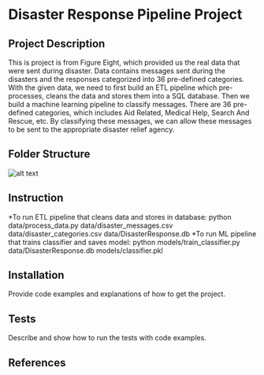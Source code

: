 # Disaster Response Pipeline Project

## Project Description
This is project is from Figure Eight, which provided us the real data that were sent during disaster. Data contains messages sent during the disasters and the responses categorized into 36 pre-defined categories. With the given data, we need to first build an ETL pipeline which pre-processes, cleans the data and stores them into a SQL database. Then we build a machine learning pipeline to classify messages. There are 36 pre-defined categories, which includes Aid Related, Medical Help, Search And Rescue, etc. By classifying these messages, we can allow these messages to be sent to the appropriate disaster relief agency.

## Folder Structure

![alt text](/results/FolderStructure.PNG "Folder Structure")



## Instruction
*To run ETL pipeline that cleans data and stores in database: 
python data/process_data.py data/disaster_messages.csv data/disaster_categories.csv data/DisasterResponse.db
*To run ML pipeline that trains classifier and saves model:
python models/train_classifier.py data/DisasterResponse.db models/classifier.pkl

## Installation
Provide code examples and explanations of how to get the project.

## Tests
Describe and show how to run the tests with code examples.

## References
